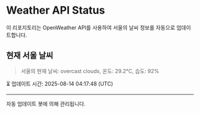 
# Weather API Status

이 리포지토리는 OpenWeather API를 사용하여 서울의 날씨 정보를 자동으로 업데이트합니다.

## 현재 서울 날씨
> 서울의 현재 날씨: overcast clouds, 온도: 29.2°C, 습도: 92%

⏳ 업데이트 시간: 2025-08-14 04:17:48 (UTC)

---
자동 업데이트 봇에 의해 관리됩니다.
